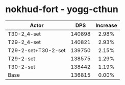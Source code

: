 # nokhud-fort - yogg-cthun
| Actor | DPS | Increase |
|---|:---:|:---:|
|T30-2_4-set|140898|2.98%|
|T29-2_4-set|140821|2.93%|
|T29-2-set+T30-2-set|139750|2.15%|
|T29-2-set|138575|1.29%|
|T30-2-set|138442|1.19%|
|Base|136815|0.00%|
